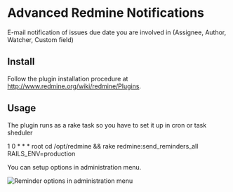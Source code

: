 # Advanced Redmine Notifications

E-mail notification of issues due date you are involved in (Assignee, Author, Watcher, Custom field)

## Install

Follow the plugin installation procedure at http://www.redmine.org/wiki/redmine/Plugins.

## Usage

The plugin runs as a rake task so you have to set it up in cron or task sheduler

1 0 * * *       root    cd /opt/redmine && rake redmine:send_reminders_all RAILS_ENV=production

You can setup options in administration menu.

![Reminder options in administration menu](https://github.com/Undev/redmine_reminder/feature/1.4-compatibility/screenshot.png)
